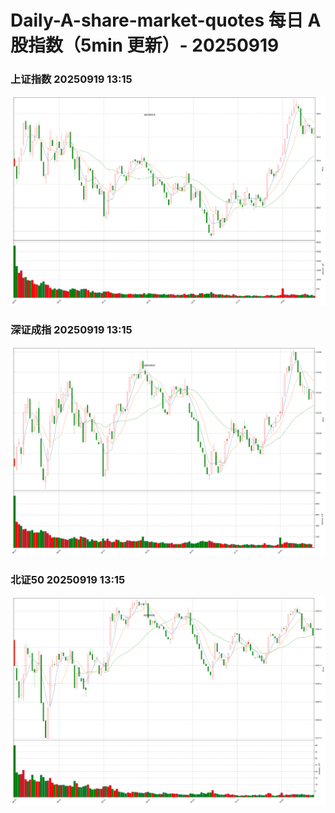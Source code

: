 
# Daily-A-share-market-quotes 每日 A 股指数（5min 更新）- 20250919

### 上证指数 20250919 13:15
![](./fig/2025/9/20250919-sh000001.png)

### 深证成指 20250919 13:15
![](./fig/2025/9/20250919-sz399001.png)

### 北证50 20250919 13:15
![](./fig/2025/9/20250919-bj899050.png)
